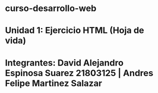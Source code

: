 # curso-desarrollo-web

# Unidad 1: Ejercicio HTML (Hoja de vida)

# Integrantes: David Alejandro Espinosa Suarez 21803125 | Andres Felipe Martinez Salazar 
